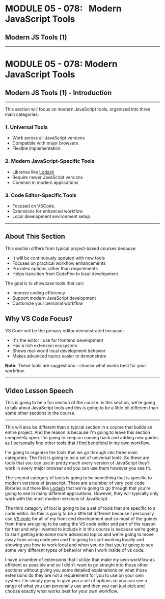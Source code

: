 # MODULE 05 - 078:   Modern JavaScript Tools

## Modern JS Tools (1)

****

# MODULE 05 - 078: Modern JavaScript Tools

## Modern JS Tools (1) - Introduction

****

This section will focus on modern JavaScript tools, organized into three main categories:

### 1. Universal Tools

- Work across all JavaScript versions  
- Compatible with major browsers  
- Flexible implementation  

### 2. Modern JavaScript-Specific Tools

- Libraries like [Lodash](https://lodash.com/)  
- Require newer JavaScript versions  
- Common in modern applications  

### 3. Code Editor-Specific Tools

- Focused on VSCode.
- Extensions for enhanced workflow  
- Local development environment setup  

****

## About This Section

This section differs from typical project-based courses because:

- It will be continuously updated with new tools  
- Focuses on practical workflow enhancements  
- Provides options rather than requirements  
- Helps transition from CodePen to local development  

The goal is to showcase tools that can:

- Improve coding efficiency  
- Support modern JavaScript development  
- Customize your personal workflow  

## Why VS Code Focus?

VS Code will be the primary editor demonstrated because:

- It's the editor I use for frontend development  
- Has a rich extension ecosystem  
- Shows real-world local development behavior  
- Makes advanced topics easier to demonstrate  

**Note:** These tools are suggestions - choose what works best for your workflow.



****

## Video Lesson Speech

This is going to be a fun section of the course. In this section, we're 
going to talk about JavaScript tools and this is going to be a little 
bit different than some other sections in the course.

****

This will also be different than a typical section in a course that builds an entire project. And the reason is because I'm going to leave this section completely open. I'm going to keep on coming back and adding new guides as I personally find other tools that I find beneficial in my own workflow. 

I'm going to organize the tools that we go through into three main categories. The first is going to be a set of universal tools. So these are tools that you can use in pretty much every version of JavaScript they'll work in every major browser and you can use them however you see fit. 

The second category of tools is going to be something that is specific to modern versions of javascript. There are a number of very cool code libraries out there like [Lodash](https://lodash.com/) that we're going to go through that you're going to see in many different applications. However, they will typically only work with the most modern versions of JavaScript. 

The third category of tool is going to be a set of tools that are specific to a code editor. So this is going to be a little bit different because I personally use [VS code](https://code.visualstudio.com/?wt.mc_id=adw-brandcore-editor&gclid=EAIaIQobChMI6v3epfvk2AIVhVp-Ch3SZwnLEAAYASAAEgJOrvD_BwE) for all of my front end development and so most of the guides from there are going to be using the VS code editor and part of the reason for that and why I wanted to include it in this course is because we're going to start getting into some more advanced topics and we're going to move away from using code pen and I'm going to start working locally and showing you how to work local and when you do that you're going to see some very different types of behavior when I work inside of vs code. 

I have a number of extensions that I utilize that make my own workflow as efficient as possible and so I didn't want to go straight into those other sections without giving you some detailed explanations on what those extensions do they are not a requirement for you to use on your own system. I'm simply going to give you a set of options so you can see a range of what you can personally use and then you can just pick and choose exactly what works best for your own workflow.
